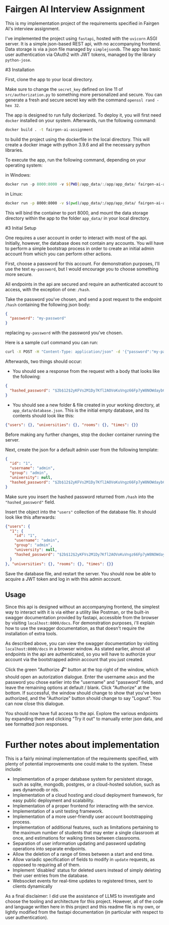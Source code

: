 # Fairgen AI Interview Assignment

This is my implementation project of the requirements specified in Fairgen AI's interview assignment.

I've implemented the project using `fastapi`, hosted with the `uvicorn` ASGI server. It is a simple json-based REST api, with no accompanying frontend. Data storage is via a json file managed by `simplejsondb`. The app has basic user authentication via OAuth2 with JWT tokens, managed by the library `python-jose`. 

#3 Installation

First, clone the app to your local directory. 

Make sure to change the `secret_key` defined on line 11 of `src/authorization.py` to something more personalized and secure. You can generate a fresh and secure secret key with the command `openssl rand -hex 32`.

The app is designed to run fully dockerized. To deploy it, you will first need `docker` installed on your system. Afterwards, run the following command:

```bash
docker build . -t fairgen-ai-assignment
```

to build the project using the dockerfile in the local directory. This will create a docker image with python 3.9.6 and all the necessary python libraries.

To execute the app, run the following command, depending on your operating system:

in Windows:

```ps1
docker run -p 8000:8000 -v ${PWD}/app_data/:/app/app_data/ fairgen-ai-assignment
```

in Linux:

```bash
docker run -p 8000:8000 -v $(pwd)/app_data/:/app/app_data/ fairgen-ai-assignment
```

This will bind the container to port 8000, and mount the data storage directory within the app to the folder `app_data/` in your local directory. 

#3 Initial Setup

One requires a user account in order to interact with most of the api. Initially, however, the database does not contain any accounts. You will have to perform a simple bootstrap process in order to create an initial admin account from which you can perform other actions.

First, choose a password for this account. For demonstration purposes, I'll use the text `my-password`, but I would encourage you to choose something more secure.

All endpoints in the api are secured and require an authenticated account to access, with the exception of one: `/hash`. 

Take the password you've chosen, and send a post request to the endpoint `/hash` containing the following json body:

```json
{
  "password": "my-password"
}
```

replacing `my-password` with the password you've chosen.

Here is a sample curl command you can run:

```bash
curl -X POST -H "Content-Type: application/json" -d '{"password":"my-password"}' http://localhost:8000/hash
```

Afterwards, two things should occur:

* You should see a response from the request with a body that looks like the following:

```json
{
  "hashed_password": "$2b$12$2yKFVs2M1Dy7Kfl2AOVoKuVngz66Fp7yW8NOWdaybCaXTIwOkvryq"
}
```

* You should see a new folder & file created in your working directory, at `app_data/database.json`. This is the initial empty database, and its contents should look like this:

```json
{"users": {}, "universities": {}, "rooms": {}, "times": {}}
```

Before making any further changes, stop the docker container running the server.

Next, create the json for a default admin user from the following template:

```json
{
  "id": "1",
  "username": "admin",
  "group": "admin",
  "university": null,
  "hashed_password": "$2b$12$2yKFVs2M1Dy7Kfl2AOVoKuVngz66Fp7yW8NOWdaybCaXTIwOkvryq"
}
```

Make sure you insert the hashed password returned from `/hash` into the `"hashed_password"` field. 

Insert the object into the `"users"` collection of the database file. It should look like this afterwards:

```json
{"users": {
  "1": {
    "id": "1",
    "username": "admin",
    "group": "admin",
    "university": null,
    "hashed_password": "$2b$12$2yKFVs2M1Dy7Kfl2AOVoKuVngz66Fp7yW8NOWdaybCaXTIwOkvryq"
  }
}, "universities": {}, "rooms": {}, "times": {}}
```

Save the database file, and restart the server. You should now be able to acquire a JWT token and log in with this admin account.

## Usage

Since this api is designed without an accompanying frontend, the simplest way to interact with it is via either a utility like Postman, or the built-in swagger documentation provided by fastapi, accessible from the browser by visiting `localhost:8000/docs`. For demonstration purposes, i'll explain how to use the swagger documentation, as that doesn't require the installation of extra tools.

As described above, you can view the swagger documentation by visiting `localhost:8000/docs` in a browser window. As stated earlier, almost all endpoints in the api are authenticated, so you will have to authorize your account via the bootstrapped admin account that you just created.

Click the green "Authorize 🔓" button at the top right of the window, which should open an autorization dialogue. Enter the username `admin` and the password you chose earlier into the "username" and "password" fields, and leave the remaining options at default / blank. Click "Authorize" at the bottom. If successful, the window should change to show that you've been authorized, and the "Authorize" button should change to say "Logout". You can now close this dialogue.

You should now have full access to the api. Explore the various endpoints by expanding them and clicking "Try it out" to manually enter json data, and see formatted json responses.

# Further notes about implementation

This is a fairly minimal implementation of the requirements specified, with plenty of potential improvements one could make to the system. These include:

* Implementation of a proper database system for persistent storage, such as sqlite, mongodb, postgres, or a cloud-hosted solution, such as aws dynamodb or rds.
* Implementation of a cloud hosting and cloud deployment framework, for easy public deployment and scalability.
* Implementation of a proper frontend for interacting with the service.
* Implementation of a unit testing framework.
* Implementation of a more user-friendly user account bootstrapping process.
* Implementation of additional features, such as limitations pertaining to the maximum number of students that may enter a single classroom at once, and estimations for walking times between classrooms.
* Separation of user information updating and password updating operations into separate endpoints.
* Allow the deletion of a range of times between a start and end time.
* Allow variadic specification of fields to modify in `update` requests, as opposed to requiring all of them.
* Implement 'disabled' status for deleted users instead of simply deleting their user entries from the database.
* Websocket events for real-time updates to registered times, sent to clients dynamically

As a final disclaimer: I did use the assistance of LLMS to investigate and choose the tooling and architecture for this project. However, all of the code and language written here in this project and this readme file is my own, or lightly modified from the fastapi documentation (in particular with respect to user authentication). 
